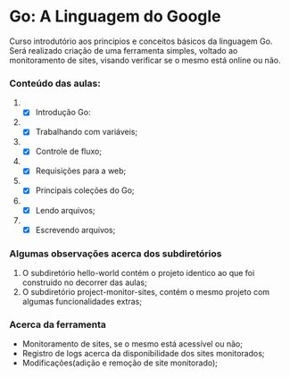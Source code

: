 # Go: A Linguagem do Google
Curso introdutório aos principios e conceitos básicos da linguagem Go. Será realizado criação de uma ferramenta simples, voltado ao monitoramento de sites, visando verificar se o mesmo está online ou não.

### Conteúdo das aulas:
1. - [x] Introdução Go:
2. - [x] Trabalhando com variáveis;
3. - [x] Controle de fluxo;
4. - [x] Requisições para a web;
5. - [x] Principais coleções do Go;
6. - [x] Lendo arquivos;
7. - [x] Escrevendo arquivos;

### Algumas observações acerca dos subdiretórios 
1. O subdiretório hello-world contém o projeto identico ao que foi construido no decorrer das aulas;
2. O subdiretório project-monitor-sites, contém o mesmo projeto com algumas funcionalidades extras;

### Acerca da ferramenta
+ Monitoramento de sites, se o mesmo está acessível ou não;
+ Registro de logs acerca da disponibilidade dos sites monitorados;
+ Modificações(adição e remoção de site monitorado);